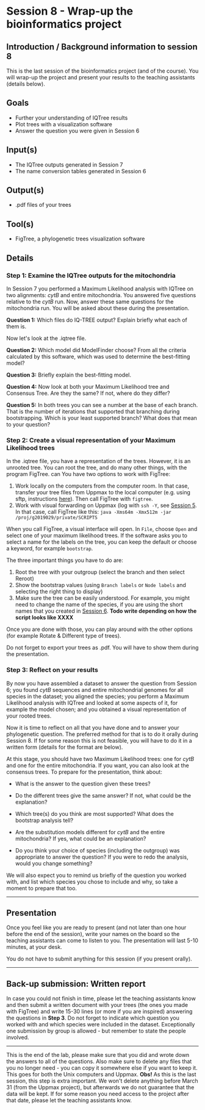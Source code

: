 # Session 8 - Wrap-up the bioinformatics project

## Introduction / Background information to session 8

This is the last session of the bioinformatics project (and of the course). You will wrap-up the project and present your results to the teaching assistants (details below).

## Goals

  + Further your understanding of IQTree results
  + Plot trees with a visualization software
  + Answer the question you were given in Session 6
  
## Input(s)

  + The IQTree outputs generated in Session 7
  + The name conversion tables generated in Session 6

## Output(s)

  + .pdf files of your trees

## Tool(s)

  + FigTree, a phylogenetic trees visualization software

## Details

### Step 1: Examine the IQTree outputs for the mitochondria

In Session 7 you performed a Maximum Likelihood analysis with IQTree on two alignments: *cytB* and entire mitochondria. You answered five questions relative to the *cytB* run. Now, answer these same questions for the mitochondria run. You will be asked about these during the presentation.

**Question 1:** Which files do IQ-TREE output? Explain briefly what each of them is.

Now let's look at the .iqtree file.

**Question 2:** Which model did ModelFinder choose? From all the criteria calculated by this software, which was used to determine the best-fitting model?

**Question 3:** Briefly explain the best-fitting model.

**Question 4:** Now look at both your Maximum Likelihood tree and Consensus Tree. Are they the same? If not, where do they differ?

**Question 5:** In both trees you can see a number at the base of each branch. That is the number of iterations that supported that branching during bootstrapping. Which is your least supported branch? What does that mean to your question?

### Step 2: Create a visual representation of your Maximum Likelihood trees

In the .iqtree file, you have a representation of the trees. However, it is an unrooted tree. You can root the tree, and do many other things, with the program FigTree. can You have two options to work with FigTree:

  1. Work locally on the computers from the computer room. In that case, transfer your tree files from Uppmax to the local computer (e.g. using sftp, instructions [here](Troubleshooting_checklist.md)). Then call FigTree with `figtree`.
  2. Work with visual forwarding on Uppmax (log with `ssh -Y`, see [Session 5](Lab5.md). In that case, call FigTree like this: `java -Xms64m -Xmx512m -jar /proj/g2019029/private/SCRIPTS`
  
When you call FigTree, a visual interface will open. In `File`, choose `Open` and select one of your maximum likelihood trees. If the software asks you to select a name for the labels on the tree, you can keep the default or choose a keyword, for example `bootstrap`.

The three important things you have to do are:
  
  1. Root the tree with your outgroup (select the branch and then select Reroot)
  2. Show the bootstrap values (using `Branch labels` or `Node labels` and selecting the right thing to display)
  3. Make sure the tree can be easily understood. For example, you might need to change the name of the species, if you are using the short names that you created in [Session 6](Lab6.md). **Todo write depending on how the script looks like XXXX**  

Once you are done with those, you can play around with the other options (for example Rotate & Different type of trees).

Do not forget to export your trees as .pdf. You will have to show them during the presentation.
  
### Step 3: Reflect on your results

By now you have assembled a dataset to answer the question from Session 6; you found *cytB* sequences and entire mitochondrial genomes for all species in the dataset; you aligned the species; you perform a Maximum Likelihood analysis with IQTree and looked at some aspects of it, for example the model chosen; and you obtained a visual representation of your rooted trees.

Now it is time to reflect on all that you have done and to answer your phylogenetic question. The preferred method for that is to do it orally during Session 8. If for some reason this is not feasible, you will have to do it in a written form (details for the format are below).

At this stage, you should have two Maximum Likelihood trees: one for *cytB* and one for the entire mitochondria. If you want, you can also look at the consensus trees. To prepare for the presentation, think about:

- What is the answer to the question given these trees?

- Do the different trees give the same answer? If not, what could be the explanation?

- Which tree(s) do you think are most supported? What does the bootstrap analysis tell?

- Are the substitution models different for *cytB* and the entire mitochondria? If yes, what could be an explanation?

- Do you think your choice of species (including the outgroup) was appropriate to answer the question? If you were to redo the analysis, would you change something?


We will also expect you to remind us briefly of the question you worked with, and list which species you chose to include and why, so take a moment to prepare that too.


---
## Presentation

Once you feel like you are ready to present (and not later than one hour before the end of the session), write your names on the board so the teaching assistants can come to listen to you. The presentation will last 5-10 minutes, at your desk.

You do not have to submit anything for this session (if you present orally).

---
## Back-up submission: Written report

In case you could not finish in time, please let the teaching assistants know and then submit a written document with your trees (the ones you made with FigTree) and write 15-30 lines (or more if you are inspired) answering the questions in **Step 3**. Do not forget to indicate which question you worked with and which species were included in the dataset. Exceptionally one submission by group is allowed - but remember to state the people involved.

---

This is the end of the lab, please make sure that you did and wrote down the answers to all of the questions.
Also make sure to delete any files that you no longer need - you can copy it somewhere else if you want to keep it. This goes for both the Unix computers and Uppmax. **Obs!** As this is the last session, this step is extra important. We won't delete anything before March 31 (from the Uppmax project), but afterwards we do not guarantee that the data will be kept. If for some reason you need access to the project after that date, please let the teaching assistants know.

